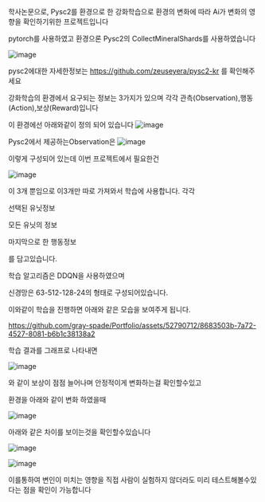 학사논문으로, Pysc2를 환경으로 한 강화학습으로 환경의 변화에 따라 Ai가 변화의 영향을 확인하기위한 프로젝트입니다

pytorch를 사용하였고 환경으론 Pysc2의 CollectMineralShards를 사용하였습니다

![image](https://github.com/gray-spade/Portfolio/assets/52790712/5d5abb80-886b-411d-ac30-625f5143a567)

pysc2에대한 자세한정보는 https://github.com/zeuseyera/pysc2-kr 를 확인해주세요

강화학습의 환경에서 요구되는 정보는 3가지가 있으며 각각 관측(Observation),행동(Action),보상(Reward)입니다

이 환경에선 아래와같이 정의 되어 있습니다
![image](https://github.com/gray-spade/Portfolio/assets/52790712/239850af-373b-42c9-8438-b1761c34ea75)



Pysc2에서 제공하는Observation은 
![image](https://github.com/gray-spade/Portfolio/assets/52790712/e8b7fbf5-7d67-494c-8b7f-dba09e5a7a0a)

이렇게 구성되어 있는데 이번 프로젝트에서 필요한건 

![image](https://github.com/gray-spade/Portfolio/assets/52790712/345ae690-68f0-4339-9783-c366ceed8f08)

이 3개 뿐임으로 이3개만 따로 가져와서 학습에 사용합니다.
각각 

선택된 유닛정보

모든 유닛의 정보

마지막으로 한 행동정보

를 담고있습니다.

학습 알고리즘은 DDQN을 사용하였으며

신경망은 63-512-128-24의 형태로 구성되어있습니다.

이와같이 학습을 진행하면 아래와 같은 모습을 보여주게 됩니다.

https://github.com/gray-spade/Portfolio/assets/52790712/8683503b-7a72-4527-8081-b6b1c38138a2

학습 결과를 그래프로 나타내면

![image](https://github.com/gray-spade/Portfolio/assets/52790712/49261e93-fe22-466e-bb68-6c288aa2af70)

와 같이 보상이 점점 늘어나며 안정적이게 변화하는걸 확인할수있고

환경을 아래와 같이 변화 하였을때

![image](https://github.com/gray-spade/Portfolio/assets/52790712/84bd56b1-75dd-4d69-a702-cb835e91d88d)

아래와 같은 차이를 보이는것을 확인할수있습니다

![image](https://github.com/gray-spade/Portfolio/assets/52790712/374b74fc-be67-45f9-8d42-7c6bd1579098)


![image](https://github.com/gray-spade/Portfolio/assets/52790712/6e305423-8290-43ee-b795-882ae56a4a59)


이를통하여 변인이 미치는 영향을 직접 사람이 실험하지 않더라도 미리 테스트해볼수있다는 점을 확인이 가능합니다



